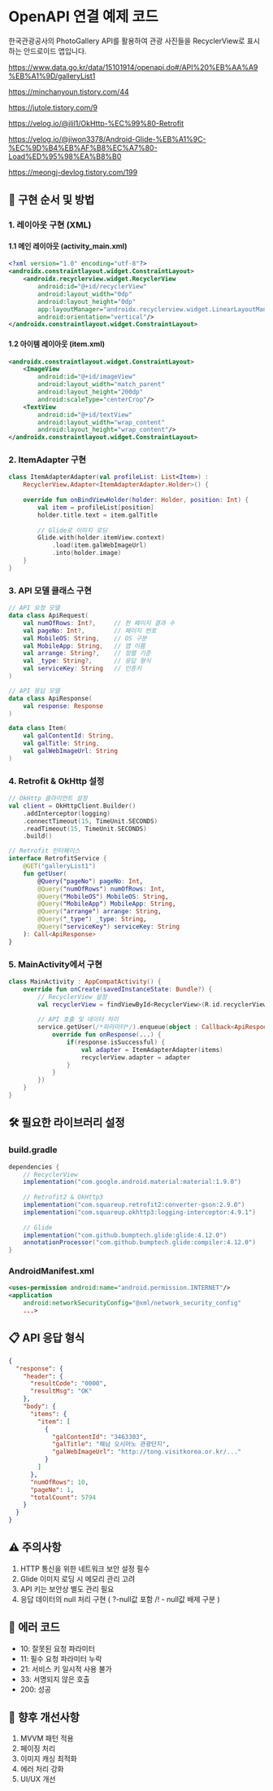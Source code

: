 # OpenAPI 연결 예제 코드

한국관광공사의 PhotoGallery API를 활용하여 관광 사진들을 RecyclerView로 표시하는 안드로이드 앱입니다.

https://www.data.go.kr/data/15101914/openapi.do#/API%20%EB%AA%A9%EB%A1%9D/galleryList1

https://minchanyoun.tistory.com/44

https://jutole.tistory.com/9

https://velog.io/@ilil1/OkHttp-%EC%99%80-Retrofit

https://velog.io/@jiwon3378/Android-Glide-%EB%A1%9C-%EC%9D%B4%EB%AF%B8%EC%A7%80-Load%ED%95%98%EA%B8%B0

https://meongj-devlog.tistory.com/199

## 📝 구현 순서 및 방법

### 1. 레이아웃 구현 (XML)
#### 1.1 메인 레이아웃 (activity_main.xml)
```xml
<?xml version="1.0" encoding="utf-8"?>
<androidx.constraintlayout.widget.ConstraintLayout>
    <androidx.recyclerview.widget.RecyclerView
        android:id="@+id/recyclerView"
        android:layout_width="0dp"
        android:layout_height="0dp"
        app:layoutManager="androidx.recyclerview.widget.LinearLayoutManager"
        android:orientation="vertical"/>
</androidx.constraintlayout.widget.ConstraintLayout>
```

#### 1.2 아이템 레이아웃 (item.xml)
```xml
<androidx.constraintlayout.widget.ConstraintLayout>
    <ImageView
        android:id="@+id/imageView"
        android:layout_width="match_parent"
        android:layout_height="200dp"
        android:scaleType="centerCrop"/>
    <TextView
        android:id="@+id/textView"
        android:layout_width="wrap_content"
        android:layout_height="wrap_content"/>
</androidx.constraintlayout.widget.ConstraintLayout>
```

### 2. ItemAdapter 구현
```kotlin
class ItemAdapterAdapter(val profileList: List<Item>) : 
    RecyclerView.Adapter<ItemAdapterAdapter.Holder>() {
    
    override fun onBindViewHolder(holder: Holder, position: Int) {
        val item = profileList[position]
        holder.title.text = item.galTitle
        
        // Glide로 이미지 로딩
        Glide.with(holder.itemView.context)
            .load(item.galWebImageUrl)
            .into(holder.image)
    }
}
```

### 3. API 모델 클래스 구현
```kotlin
// API 요청 모델
data class ApiRequest(
    val numOfRows: Int?,     // 한 페이지 결과 수
    val pageNo: Int?,        // 페이지 번호
    val MobileOS: String,    // OS 구분
    val MobileApp: String,   // 앱 이름
    val arrange: String?,    // 정렬 기준
    val _type: String?,      // 응답 형식
    val serviceKey: String   // 인증키
)

// API 응답 모델
data class ApiResponse(
    val response: Response
)

data class Item(
    val galContentId: String,
    val galTitle: String,
    val galWebImageUrl: String
)
```

### 4. Retrofit & OkHttp 설정
```kotlin
// OkHttp 클라이언트 설정
val client = OkHttpClient.Builder()
    .addInterceptor(logging)
    .connectTimeout(15, TimeUnit.SECONDS)
    .readTimeout(15, TimeUnit.SECONDS)
    .build()

// Retrofit 인터페이스
interface RetrofitService {
    @GET("galleryList1")
    fun getUser(
        @Query("pageNo") pageNo: Int,
        @Query("numOfRows") numOfRows: Int,
        @Query("MobileOS") MobileOS: String,
        @Query("MobileApp") MobileApp: String,
        @Query("arrange") arrange: String,
        @Query("_type") _type: String,
        @Query("serviceKey") serviceKey: String
    ): Call<ApiResponse>
}
```

### 5. MainActivity에서 구현
```kotlin
class MainActivity : AppCompatActivity() {
    override fun onCreate(savedInstanceState: Bundle?) {
        // RecyclerView 설정
        val recyclerView = findViewById<RecyclerView>(R.id.recyclerView)
        
        // API 호출 및 데이터 처리
        service.getUser(/*파라미터*/).enqueue(object : Callback<ApiResponse> {
            override fun onResponse(...) {
                if(response.isSuccessful) {
                    val adapter = ItemAdapterAdapter(items)
                    recyclerView.adapter = adapter
                }
            }
        })
    }
}
```

## 🛠 필요한 라이브러리 설정

### build.gradle
```gradle
dependencies {
    // RecyclerView
    implementation("com.google.android.material:material:1.9.0")
    
    // Retrofit2 & OkHttp3
    implementation("com.squareup.retrofit2:converter-gson:2.9.0")
    implementation("com.squareup.okhttp3:logging-interceptor:4.9.1")
    
    // Glide
    implementation("com.github.bumptech.glide:glide:4.12.0")
    annotationProcessor("com.github.bumptech.glide:compiler:4.12.0")
}
```

### AndroidManifest.xml
```xml
<uses-permission android:name="android.permission.INTERNET"/>
<application
    android:networkSecurityConfig="@xml/network_security_config"
    ...>
```

## 📋 API 응답 형식
```json
{
  "response": {
    "header": {
      "resultCode": "0000",
      "resultMsg": "OK"
    },
    "body": {
      "items": {
        "item": [
          {
            "galContentId": "3463303",
            "galTitle": "해남 오시아노 관광단지",
            "galWebImageUrl": "http://tong.visitkorea.or.kr/..."
          }
        ]
      },
      "numOfRows": 10,
      "pageNo": 1,
      "totalCount": 5794
    }
  }
}
```

## ⚠️ 주의사항
1. HTTP 통신을 위한 네트워크 보안 설정 필수
2. Glide 이미지 로딩 시 메모리 관리 고려
3. API 키는 보안상 별도 관리 필요
4. 응답 데이터의 null 처리 구현 ( ?-null값 포함 /! - null값 배제 구분 )

## 🔄 에러 코드
- 10: 잘못된 요청 파라미터
- 11: 필수 요청 파라미터 누락
- 21: 서비스 키 일시적 사용 불가
- 33: 서명되지 않은 호출
- 200: 성공

## 🚀 향후 개선사항
1. MVVM 패턴 적용
2. 페이징 처리
3. 이미지 캐싱 최적화
4. 에러 처리 강화
5. UI/UX 개선
